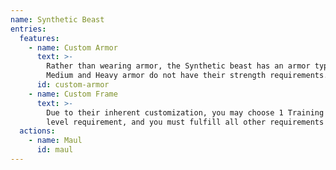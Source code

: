 ```yaml
---
name: Synthetic Beast
entries:
  features:
    - name: Custom Armor
      text: >-
        Rather than wearing armor, the Synthetic beast has an armor type of choice. (See Geth for rules on this.)
        Medium and Heavy armor do not have their strength requirements. The Synthetic beast has an amount of mod slots equal to the Tracker's PB.
      id: custom-armor
    - name: Custom Frame
      text: >-
        Due to their inherent customization, you may choose 1 Training Regimen from the list. It may not have a
        level requirement, and you must fulfill all other requirements as usual.
  actions:
    - name: Maul
      id: maul
---
```

